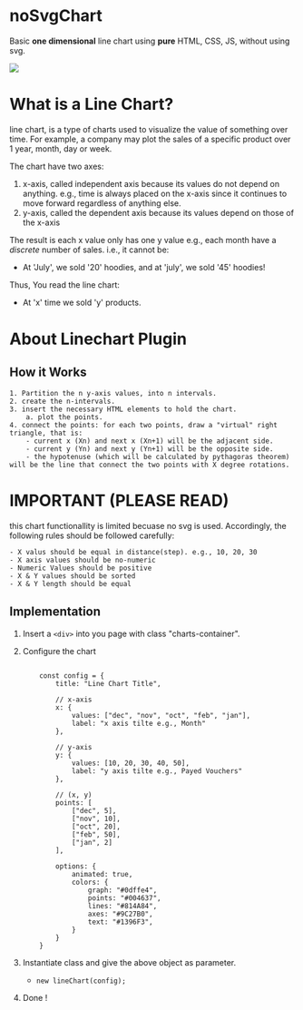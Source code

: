 # noSvgChart
Basic **one dimensional** line chart using **pure** HTML, CSS, JS, without using svg.

<img src="https://hussein112.github.io/Images/noSvgChart/demo.png">


# What is a Line Chart? 
line chart, is a type of charts used to visualize the value of something over time. For example, a company may plot the sales of a specific product over 1 year, month, day or week.

The chart have two axes:
1. x-axis, called independent axis because its values do not depend on anything. e.g., time is always placed on the x-axis since it continues to move forward regardless of anything else.
2. y-axis, called the dependent axis because its values depend on those of the x-axis


The result is each x value only has one y value e.g., each month have a *discrete* number of sales. i.e., it cannot be:
- At 'July', we sold '20' hoodies, and at 'july', we sold '45' hoodies!

Thus, You read the line chart:
- At 'x' time we sold 'y' products.


# About Linechart Plugin

## How it Works
    1. Partition the n y-axis values, into n intervals.
    2. create the n-intervals.
    3. insert the necessary HTML elements to hold the chart.
        a. plot the points.
    4. connect the points: for each two points, draw a "virtual" right triangle, that is:
        - current x (Xn) and next x (Xn+1) will be the adjacent side.
        - current y (Yn) and next y (Yn+1) will be the opposite side.
        - the hypotenuse (which will be calculated by pythagoras theorem) will be the line that connect the two points with X degree rotations.




# IMPORTANT (PLEASE READ)

this chart functionallity is limited becuase no svg is used. Accordingly, the following rules should be followed carefully:

    - X valus should be equal in distance(step). e.g., 10, 20, 30
    - X axis values should be no-numeric
    - Numeric Values should be positive
    - X & Y values should be sorted
    - X & Y length should be equal

## Implementation
1. Insert a `<div>` into you page with class "charts-container".
2. Configure the chart

    ```

        const config = {
            title: "Line Chart Title",

            // x-axis
            x: {
                values: ["dec", "nov", "oct", "feb", "jan"],
                label: "x axis tilte e.g., Month"
            },

            // y-axis
            y: {
                values: [10, 20, 30, 40, 50],
                label: "y axis tilte e.g., Payed Vouchers"
            },

            // (x, y)
            points: [
                ["dec", 5],
                ["nov", 10],
                ["oct", 20],
                ["feb", 50],
                ["jan", 2]
            ],

            options: {
                animated: true,
                colors: {
                    graph: "#0dffe4",
                    points: "#004637",
                    lines: "#814A84",
                    axes: "#9C27B0",
                    text: "#1396F3",
                }
            }
        }

    ```

3. Instantiate class and give the above object as parameter.
    - `new lineChart(config);`
4. Done !
